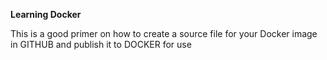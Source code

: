 **Learning Docker**

This is a good primer on how to create a source file for your Docker image in GITHUB and publish it to DOCKER for use
